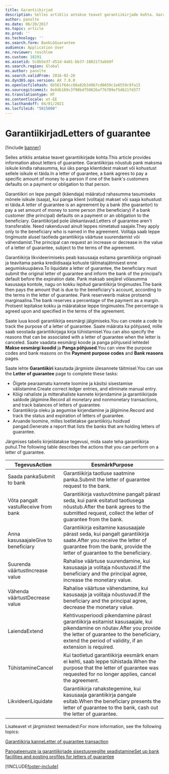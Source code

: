 ```yaml
---
title: Garantiikirjad
description: Selles artiklis antakse teavet garantiikirjade kohta. Garantiikirjas nõustub pank maksma isikule kindla rahasumma, kui üks panga klientidest makset või kohustust sellele isikule ei täida.
author: panolte
ms.date: 06/20/2017
ms.topic: article
ms.prod: ''
ms.technology: ''
ms.search.form: BankLGGuarantee
audience: Application User
ms.reviewer: roschlom
ms.custom: 18291
ms.assetid: 5c0b5e37-d51d-4a01-bb37-1882173abb9f
ms.search.region: Global
ms.author: panolte
ms.search.validFrom: 2016-02-28
ms.dyn365.ops.version: AX 7.0.0
ms.openlocfilehash: 6b561f64cc08a82b349b7cd8659c1e6559c9fa15
ms.sourcegitcommit: 0e8db169c3f90bd750826af76709ef5d621fd377
ms.translationtype: HT
ms.contentlocale: et-EE
ms.lasthandoff: 04/01/2021
ms.locfileid: "5815808"
---
```

# <a name="letters-of-guarantee"></a><span data-ttu-id="bbbd1-104">Garantiikirjad</span><span class="sxs-lookup"><span data-stu-id="bbbd1-104">Letters of guarantee</span></span>

[!include [banner](../includes/banner.md)]

<span data-ttu-id="bbbd1-105">Selles artiklis antakse teavet garantiikirjade kohta.</span><span class="sxs-lookup"><span data-stu-id="bbbd1-105">This article provides information about letters of guarantee.</span></span> <span data-ttu-id="bbbd1-106">Garantiikirjas nõustub pank maksma isikule kindla rahasumma, kui üks panga klientidest makset või kohustust sellele isikule ei täida.</span><span class="sxs-lookup"><span data-stu-id="bbbd1-106">In a letter of guarantee, a bank agrees to pay a specific amount of money to a person if one of the bank's customers defaults on a payment or obligation to that person.</span></span> 

<span data-ttu-id="bbbd1-107">Garantiikiri on lepe pangalt (käendaja) määratud rahasumma tasumiseks mõnele isikule (saaja), kui panga klient (volitaja) makset või saaja kohustust ei täida.</span><span class="sxs-lookup"><span data-stu-id="bbbd1-107">A letter of guarantee is an agreement by a bank (the guarantor) to pay a set amount of money to some person (the beneficiary) if a bank customer (the principal) defaults on a payment or an obligation to the beneficiary.</span></span> <span data-ttu-id="bbbd1-108">Garantiikirjad pole ülekantavad.</span><span class="sxs-lookup"><span data-stu-id="bbbd1-108">Letters of guarantee aren't transferable.</span></span> <span data-ttu-id="bbbd1-109">Need rakenduvad ainult leppes nimetatud saajale.</span><span class="sxs-lookup"><span data-stu-id="bbbd1-109">They apply only to the beneficiary who is named in the agreement.</span></span> <span data-ttu-id="bbbd1-110">Volitaja saab leppe tingimuste alusel taotleda garantiikirja väärtuse suurendamist või vähendamist.</span><span class="sxs-lookup"><span data-stu-id="bbbd1-110">The principal can request an increase or decrease in the value of a letter of guarantee, subject to the terms of the agreement.</span></span> 

<span data-ttu-id="bbbd1-111">Garantiikirja likvideerimiseks peab kasusaaja esitama garantiikirja originaali ja teavitama panka krediidisaaja kohuste täitmatajätmisest enne aegumiskuupäeva.</span><span class="sxs-lookup"><span data-stu-id="bbbd1-111">To liquidate a letter of guarantee, the beneficiary must submit the original letter of guarantee and inform the bank of the principal’s default before the expiration date.</span></span> <span data-ttu-id="bbbd1-112">Pank maksab seejärel võlasumma kasusaaja kontole, nagu on kokku lepitud garantiikirja tingimustes.</span><span class="sxs-lookup"><span data-stu-id="bbbd1-112">The bank then pays the amount that is due to the beneficiary's account, according to the terms in the letter of guarantee.</span></span> <span data-ttu-id="bbbd1-113">Pank reserveerib makse protsendi marginaalina.</span><span class="sxs-lookup"><span data-stu-id="bbbd1-113">The bank reserves a percentage of the payment as a margin.</span></span> <span data-ttu-id="bbbd1-114">Protsent lepitakse kokku ja määratakse leppe tingimustes.</span><span class="sxs-lookup"><span data-stu-id="bbbd1-114">The percentage is agreed upon and specified in the terms of the agreement.</span></span> 

<span data-ttu-id="bbbd1-115">Saate luua koodi garantiikirja eesmärgi jälgimiseks.</span><span class="sxs-lookup"><span data-stu-id="bbbd1-115">You can create a code to track the purpose of a letter of guarantee.</span></span> <span data-ttu-id="bbbd1-116">Saate määrata ka põhjused, mille saab seostada garantiikirjaga kirja tühistamisel.</span><span class="sxs-lookup"><span data-stu-id="bbbd1-116">You can also specify the reasons that can be associated with a letter of guarantee when the letter is canceled.</span></span> <span data-ttu-id="bbbd1-117">Saate vaadata eesmärgi koode ja panga põhjuseid lehtedel **Makse eesmärgi koodid** ja **Panga põhjused**.</span><span class="sxs-lookup"><span data-stu-id="bbbd1-117">You can view the purpose codes and bank reasons on the **Payment purpose codes** and **Bank reasons** pages.</span></span> 

<span data-ttu-id="bbbd1-118">Saate lehte **Garantiikiri** kasutada järgmiste ülesannete täitmisel.</span><span class="sxs-lookup"><span data-stu-id="bbbd1-118">You can use the **Letter of guarantee** page to complete these tasks:</span></span>

-   <span data-ttu-id="bbbd1-119">Õigete pearaamatu kannete loomine ja käsitsi sisestamise välistamine.</span><span class="sxs-lookup"><span data-stu-id="bbbd1-119">Create correct ledger entries, and eliminate manual entry.</span></span>
-   <span data-ttu-id="bbbd1-120">Kõigi rahaliste ja mitterahaliste kannete kirjendamine ja garantiikirjade saldode jälgimine.</span><span class="sxs-lookup"><span data-stu-id="bbbd1-120">Record all monetary and nonmonetary transactions, and track balances of letters of guarantee.</span></span>
-   <span data-ttu-id="bbbd1-121">Garantiikirja oleku ja aegumise kirjendamine ja jälgimine.</span><span class="sxs-lookup"><span data-stu-id="bbbd1-121">Record and track the status and expiration of letters of guarantee.</span></span>
-   <span data-ttu-id="bbbd1-122">Aruande loomine, milles loetletakse garantiikirju hoidvad pangad.</span><span class="sxs-lookup"><span data-stu-id="bbbd1-122">Generate a report that lists the banks that are holding letters of guarantee.</span></span>

<span data-ttu-id="bbbd1-123">Järgmises tabelis kirjeldatakse tegevusi, mida saate teha garantiikirja puhul.</span><span class="sxs-lookup"><span data-stu-id="bbbd1-123">The following table describes the actions that you can perform on a letter of guarantee.</span></span>

| <span data-ttu-id="bbbd1-124">Tegevus</span><span class="sxs-lookup"><span data-stu-id="bbbd1-124">Action</span></span>              | <span data-ttu-id="bbbd1-125">Eesmärk</span><span class="sxs-lookup"><span data-stu-id="bbbd1-125">Purpose</span></span>                                                                                                                   |
|---------------------|---------------------------------------------------------------------------------------------------------------------------|
| <span data-ttu-id="bbbd1-126">Saada panka</span><span class="sxs-lookup"><span data-stu-id="bbbd1-126">Submit to bank</span></span>      | <span data-ttu-id="bbbd1-127">Garantiikirja taotluse saatmine panka.</span><span class="sxs-lookup"><span data-stu-id="bbbd1-127">Submit the letter of guarantee request to the bank.</span></span>                                                                       |
| <span data-ttu-id="bbbd1-128">Võta pangalt vastu</span><span class="sxs-lookup"><span data-stu-id="bbbd1-128">Receive from bank</span></span>   | <span data-ttu-id="bbbd1-129">Garantiikirja vastuvõtmine pangalt pärast seda, kui pank esitatud taotlusega nõustub.</span><span class="sxs-lookup"><span data-stu-id="bbbd1-129">After the bank agrees to the submitted request, collect the letter of guarantee from the bank.</span></span>                            |
| <span data-ttu-id="bbbd1-130">Anna kasusaajale</span><span class="sxs-lookup"><span data-stu-id="bbbd1-130">Give to beneficiary</span></span> | <span data-ttu-id="bbbd1-131">Garantiikirja esitamine kasusaajale pärast seda, kui pangalt garantiikirja saate.</span><span class="sxs-lookup"><span data-stu-id="bbbd1-131">After you receive the letter of guarantee from the bank, provide the letter of guarantee to the beneficiary.</span></span>              |
| <span data-ttu-id="bbbd1-132">Suurenda väärtust</span><span class="sxs-lookup"><span data-stu-id="bbbd1-132">Increase value</span></span>      | <span data-ttu-id="bbbd1-133">Rahalise väärtuse suurendamine, kui kasusaaja ja volitaja nõustuvad.</span><span class="sxs-lookup"><span data-stu-id="bbbd1-133">If the beneficiary and the principal agree, increase the monetary value.</span></span>                                                  |
| <span data-ttu-id="bbbd1-134">Vähenda väärtust</span><span class="sxs-lookup"><span data-stu-id="bbbd1-134">Decrease value</span></span>      | <span data-ttu-id="bbbd1-135">Rahalise väärtuse vähendamine, kui kasusaaja ja volitaja nõustuvad.</span><span class="sxs-lookup"><span data-stu-id="bbbd1-135">If the beneficiary and the principal agree, decrease the monetary value.</span></span>                                                  |
| <span data-ttu-id="bbbd1-136">Laienda</span><span class="sxs-lookup"><span data-stu-id="bbbd1-136">Extend</span></span>              | <span data-ttu-id="bbbd1-137">Kehtivusperioodi pikendamine pärast garantiikirja esitamist kasusaajale, kui pikendamine on nõutav.</span><span class="sxs-lookup"><span data-stu-id="bbbd1-137">After you provide the letter of guarantee to the beneficiary, extend the period of validity, if an extension is required.</span></span> |
| <span data-ttu-id="bbbd1-138">Tühistamine</span><span class="sxs-lookup"><span data-stu-id="bbbd1-138">Cancel</span></span>              | <span data-ttu-id="bbbd1-139">Kui taotletud garantiikirja eesmärk enam ei kehti, saab leppe tühistada.</span><span class="sxs-lookup"><span data-stu-id="bbbd1-139">When the purpose that the letter of guarantee was requested for no longer applies, cancel the agreement.</span></span>                  |
| <span data-ttu-id="bbbd1-140">Likvideeri</span><span class="sxs-lookup"><span data-stu-id="bbbd1-140">Liquidate</span></span>           | <span data-ttu-id="bbbd1-141">Garantiikirja rahakstegemine, kui kasusaaja garantiikirja pangale esitab.</span><span class="sxs-lookup"><span data-stu-id="bbbd1-141">When the beneficiary presents the letter of guarantee to the bank, cash out the letter of guarantee.</span></span>                      |


<span data-ttu-id="bbbd1-142">Lisateavet vt järgmistest teemadest:</span><span class="sxs-lookup"><span data-stu-id="bbbd1-142">For more information, see the following topics:</span></span>

[<span data-ttu-id="bbbd1-143">Garantiikirja kanne</span><span class="sxs-lookup"><span data-stu-id="bbbd1-143">Letter of guarantee transaction</span></span>](tasks/letter-guarantee-transaction.md)

[<span data-ttu-id="bbbd1-144">Pangateenuste ja garantiikirjade sisestusreeglite seadistamine</span><span class="sxs-lookup"><span data-stu-id="bbbd1-144">Set up bank facilities and posting profiles for letters of guarantee</span></span>](tasks/set-up-bank-facilities-posting-profiles.md)




[!INCLUDE[footer-include](../../includes/footer-banner.md)]